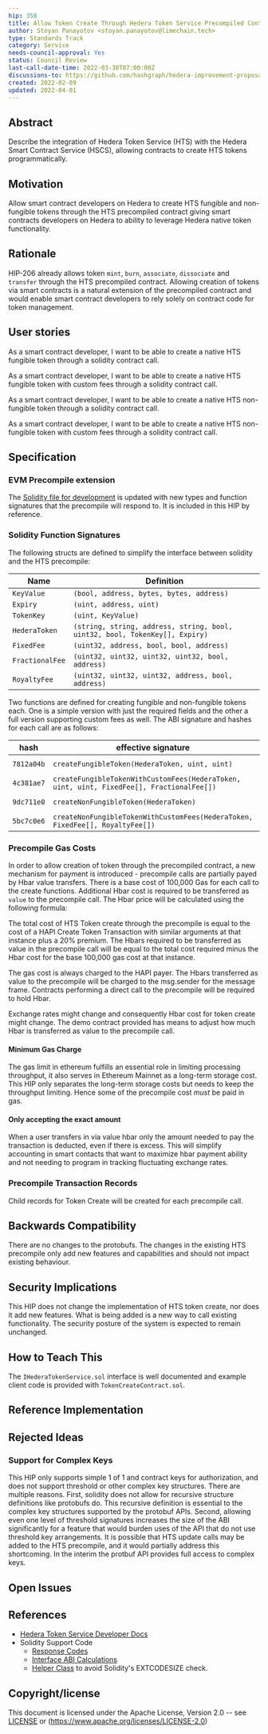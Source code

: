 ```yaml
---
hip: 358
title: Allow Token Create Through Hedera Token Service Precompiled Contract
author: Stoyan Panayotov <stoyan.panayotov@limechain.tech>
type: Standards Track
category: Service
needs-council-approval: Yes
status: Council Review
last-call-date-time: 2022-03-30T07:00:00Z
discussions-to: https://github.com/hashgraph/hedera-improvement-proposal/discussions/375
created: 2022-02-09
updated: 2022-04-01
---
```


## Abstract

Describe the integration of Hedera Token Service (HTS) with the Hedera Smart Contract Service (HSCS), allowing contracts to create HTS tokens programmatically.

## Motivation

Allow smart contract developers on Hedera to create HTS fungible and non-fungible tokens through the HTS precompiled contract giving smart contracts developers on Hedera to ability to leverage Hedera native token functionality.

## Rationale

HIP-206 already allows token `mint`, `burn`, `associate`, `dissociate` and `transfer` through the HTS precompiled contract. Allowing creation of tokens via smart contracts is a natural extension of the precompiled contract and would enable smart contract developers to rely solely on contract code for token management. 

## User stories

As a smart contract developer, I want to be able to create a native HTS fungible token through a solidity contract call.

As a smart contract developer, I want to be able to create a native HTS fungible token with custom fees through a solidity contract call.

As a smart contract developer, I want to be able to create a native HTS non-fungible token through a solidity contract call.

As a smart contract developer, I want to be able to create a native HTS non-fungible token with custom fees through a solidity contract call.

## Specification

### EVM Precompile extension

The [Solidity file for development](../assets/hip-206/solidity/IHederaTokenService.sol) is updated with new types and function signatures that the precompile will respond to. It is included in this HIP by reference.

### Solidity Function Signatures 

The following structs are defined to simplify the interface between solidity and the HTS precompile: 

| Name                | Definition                                                                  |
| ------------------- | ----------------------------------------------------------------------------|
| `KeyValue`          | `(bool, address, bytes, bytes, address)`                                    |
| `Expiry`            | `(uint, address, uint)`                                                     |
| `TokenKey`          | `(uint, KeyValue)`                                                          |
| `HederaToken`       | `(string, string, address, string, bool, uint32, bool, TokenKey[], Expiry)` |
| `FixedFee`          | `(uint32, address, bool, bool, address)`                                    |
| `FractionalFee`     | `(uint32, uint32, uint32, uint32, bool, address)`                           |
| `RoyaltyFee`        | `(uint32, uint32, uint32, address, bool, address)`                          |

Two functions are defined for creating fungible and non-fungible tokens each. One is a simple version with just the required fields and the other a full version supporting custom fees as well. The ABI signature and hashes for each call are as follows:

| hash       | effective signature                                                                       | return           |
| ---------- | ------------------------------------------------------------------------------------------|------------------|
| `7812a04b` | `createFungibleToken(HederaToken, uint, uint)`                                            | `(int, addess)`  |
| `4c381ae7` | `createFungibleTokenWithCustomFees(HederaToken, uint, uint, FixedFee[], FractionalFee[])` | `(int, addess)`  |
| `9dc711e0` | `createNonFungibleToken(HederaToken)`                                                     | `(int, addess)`  |
| `5bc7c0e6` | `createNonFungibleTokenWithCustomFees(HederaToken, FixedFee[], RoyaltyFee[])`             | `(int, addess)`  |

### Precompile Gas Costs

In order to allow creation of token through the precompiled contract, a new mechanism for payment is introduced - precompile calls are partially payed by Hbar value transfers.
There is a base cost of 100,000 Gas for each call to the create functions. Additional Hbar cost is required to be transferred as `value` to the precompile call. The Hbar price will be calculated using the following formula:

The total cost of HTS Token create through the precompile is equal to the cost of a HAPI Create Token Transaction with similar arguments at that instance plus a 20% premium. 
The Hbars required to be transferred as value in the precompile call will be equal to the total cost required minus the Hbar cost for the base 100,000 gas cost at that instance.

The gas cost is always charged to the HAPI payer. The Hbars transferred as value to the precompile will be charged to the msg.sender for the message frame. Contracts performing a direct call to the precompile will be required to hold Hbar.

Exchange rates might change and consequently Hbar cost for token create might change. The demo contract provided has means to adjust how much Hbar is transferred as value to the precompile call.

#### Minimum Gas Charge

The gas limit in ethereum fulfills an essential role in limiting processing throughput, it also serves in Ethereum Mainnet as a long-term storage cost. This HIP only separates the long-term storage costs but needs to keep the throughput limiting.  Hence some of the precompile cost *must* be paid in gas.

#### Only accepting the exact amount

When a user transfers in via value hbar only the amount needed to pay the transaction is deducted, even if there is excess.  This will simplify accounting in smart contacts that want to maximize hbar payment ability and not needing to program in tracking fluctuating exchange rates.

### Precompile Transaction Records

Child records for Token Create will be created for each precompile call.

## Backwards Compatibility

There are no changes to the protobufs. The changes in the existing HTS precompile only add new features and capabilities and should not impact existing behaviour.

## Security Implications

This HIP does not change the implementation of HTS token create, nor does it add new features. What is being added is a new way to call existing functionality. The security posture of the system is expected to remain unchanged.

## How to Teach This

The `IHederaTokenService.sol` interface is well documented and example client code is provided with `TokenCreateContract.sol`.

## Reference Implementation


## Rejected Ideas

### Support for Complex Keys

This HIP only supports simple 1 of 1 and contract keys for authorization, and does not support threshold or other complex key structures. There are multiple reasons.  First, solidity does not allow for recursive structure definitions like protobufs do. This recursive definition is essential to the complex key structures supported by the protobuf APIs. Second, allowing even one level of threshold signatures increases the size of the ABI significantly for a feature that would burden uses of the API that do not use threshold key arrangements. It is possible that HTS update calls may be added to the HTS precompile, and it would partially address this shortcoming. In the interim the protbuf API provides full access to complex keys.

## Open Issues


## References

- [Hedera Token Service Developer Docs](https://docs.hedera.com/guides/docs/hedera-api/token-service)
- Solidity Support Code
  - [Response Codes](https://github.com/hashgraph/hedera-smart-contracts/blob/main/hts-precompile/HederaResponseCodes.sol)
  - [Interface ABI Calculations](https://github.com/hashgraph/hedera-smart-contracts/blob/main/hts-precompile/IHederaTokenService.sol)
  - [Helper Class](https://github.com/hashgraph/hedera-smart-contracts/blob/main/hts-precompile/HederaTokenService.sol) to avoid Solidity's EXTCODESIZE check.

## Copyright/license

This document is licensed under the Apache License, Version 2.0 -- see [LICENSE](../LICENSE) or (https://www.apache.org/licenses/LICENSE-2.0)
